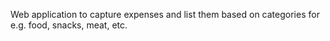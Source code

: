 Web application to capture expenses and list them based on categories for e.g. food, snacks, meat, etc.
